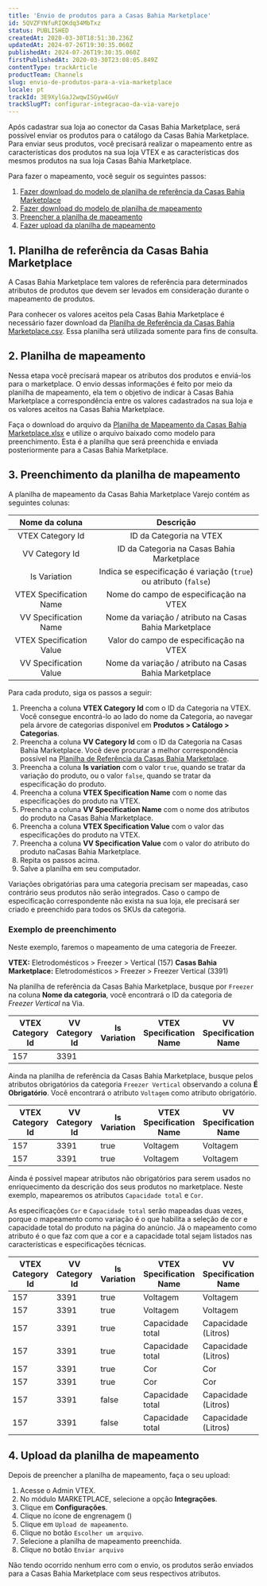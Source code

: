 ```yaml
---
title: 'Envio de produtos para a Casas Bahia Marketplace'
id: 5QVZFYNfuRIQKdq34MbTxz
status: PUBLISHED
createdAt: 2020-03-30T18:51:30.236Z
updatedAt: 2024-07-26T19:30:35.060Z
publishedAt: 2024-07-26T19:30:35.060Z
firstPublishedAt: 2020-03-30T23:08:05.849Z
contentType: trackArticle
productTeam: Channels
slug: envio-de-produtos-para-a-via-marketplace
locale: pt
trackId: 3E9XylGaJ2wqwISGyw4GuY
trackSlugPT: configurar-integracao-da-via-varejo
---
```


Após cadastrar sua loja ao conector da Casas Bahia Marketplace, será possível enviar os produtos para o catálogo da Casas Bahia Marketplace. Para enviar seus produtos, você precisará realizar o mapeamento entre as características dos produtos na sua loja VTEX e as características dos mesmos produtos na sua loja Casas Bahia Marketplace. 

Para fazer o mapeamento, você seguir os seguintes passos:

1. [Fazer download do modelo de planilha de referência da Casas Bahia Marketplace](#1-planilha-de-referencia-da-casas-bahia-marketplace)
2. [Fazer download do modelo de planilha de mapeamento](#2-planilha-de-mapeamento)
3. [Preencher a planilha de mapeamento](#3-preenchimento-da-planilha-de-mapeamento)
4. [Fazer upload da planilha de mapeamento](#4-upload-da-planilha-de-mapeamento)

## 1. Planilha de referência da Casas Bahia Marketplace

A Casas Bahia Marketplace tem valores de referência para determinados atributos de produtos que devem ser levados em consideração durante o mapeamento de produtos. 

Para conhecer os valores aceitos pela Casas Bahia Marketplace é necessário fazer download da [Planilha de Referência da Casas Bahia Marketplace.csv](https://s3.amazonaws.com/vtex-channels/viavarejointegration/categories/viavarejo-categories.csv). Essa planilha será utilizada somente para fins de consulta.

## 2. Planilha de mapeamento

Nessa etapa você precisará mapear os atributos dos produtos e enviá-los para o marketplace. O envio dessas informações é feito por meio da planilha de mapeamento, ela tem o objetivo de indicar à Casas Bahia Marketplace a correspondência entre os valores cadastrados na sua loja e os valores aceitos na Casas Bahia Marketplace.

Faça o download do arquivo da [Planilha de Mapeamento da Casas Bahia Marketplace.xlsx](https://vtex-channels.s3.amazonaws.com/viavarejointegration/categories/vvj_map.xlsx) e utilize o arquivo baixado como modelo para preenchimento. Esta é a planilha que será preenchida e enviada posteriormente para a Casas Bahia Marketplace.

## 3. Preenchimento da planilha de mapeamento

A planilha de mapeamento da Casas Bahia Marketplace Varejo contém as seguintes colunas:

| Nome da coluna | Descrição  |
| :-------:| :--------:|
| VTEX Category Id| ID da Categoria na VTEX |
| VV Category Id | ID da Categoria na Casas Bahia Marketplace  |
| Is Variation | Indica se especificação é variação (`true`) ou atributo (`false`) |
| VTEX Specification Name  | Nome do campo de especificação na VTEX |
| VV Specification Name  | Nome da variação / atributo na Casas Bahia Marketplace  |
| VTEX Specification Value | Valor do campo de especificação na VTEX |
| VV Specification Value | Nome da variação / atributo na Casas Bahia Marketplace |

Para cada produto, siga os passos a seguir: 

1. Preencha a coluna **VTEX Category Id** com o ID da Categoria na VTEX. Você consegue encontrá-lo ao lado do nome da Categoria, ao navegar pela árvore de categorias disponível em **Produtos > Catálogo > Categorias**.
2. Preencha a coluna **VV Category Id** com o ID da Categoria na Casas Bahia Marketplace. Você deve procurar a melhor correspondência possível na [Planilha de Referência da Casas Bahia Marketplace](#1-planilha-de-referencia-da-casas-bahia-marketplace).
3. Preencha a coluna **Is variation** com o valor `true`, quando se tratar da variação do produto, ou o valor `false`, quando se tratar da especificação do produto.
4. Preencha a coluna **VTEX Specification Name** com o nome das especificações do produto na VTEX.
5. Preencha a coluna **VV Specification Name** com o nome dos atributos do produto na Casas Bahia Marketplace.
6. Preencha a coluna **VTEX Specification Value** com o valor das especificações do produto na VTEX.
7. Preencha a coluna **VV Specification Value** com o valor do atributo do produto naCasas Bahia Marketplace.
8. Repita os passos acima.
9. Salve a planilha em seu computador.

<div class="alert alert-warning" role="alert">Variações obrigatórias para uma categoria precisam ser mapeadas, caso contrário seus produtos não serão integrados. Caso o campo de especificação correspondente não exista na sua loja, ele precisará ser criado e preenchido para todos os SKUs da categoria.</div>

### Exemplo de preenchimento

Neste exemplo, faremos o mapeamento de uma categoria de Freezer.

**VTEX:** Eletrodomésticos > Freezer > Vertical (157)
**Casas Bahia Marketplace:** Eletrodomésticos > Freezer > Freezer Vertical (3391)

Na planilha de referência da Casas Bahia Marketplace, busque por `Freezer` na coluna **Nome da categoria**, você encontrará o ID da categoria de *Freezer Vertical* na Via.

| VTEX Category Id | VV Category Id | Is Variation | VTEX Specification Name | VV Specification Name | VTEX Specification Value | VV Specification Value |
| ---- | ---- | ----| -----| ----|----|----|
| 157 | 3391 |    |    |     |     |     |

Ainda na planilha de referência da Casas Bahia Marketplace, busque pelos atributos obrigatórios da categoria `Freezer Vertical` observando a coluna **É Obrigatório**. Você encontrará o atributo `Voltagem` como atributo obrigatório. 

| VTEX Category Id | VV Category Id | Is Variation | VTEX Specification Name | VV Specification Name | VTEX Specification Value | VV Specification Value |
| ---- | ----- | ----- | ----- | ---- | ---- | ---- |
| 157| 3391 | true | Voltagem | Voltagem | 127 volts | 110V |
| 157 | 3391 | true | Voltagem | Voltagem | 220 volts | 220V |

Ainda é possível mapear atributos não obrigatórios para serem usados no enriquecimento da descrição dos seus produtos no marketplace. Neste exemplo, mapearemos os atributos `Capacidade total` e `Cor`.

As especificações `Cor` e `Capacidade total` serão mapeadas duas vezes, porque o mapeamento como variação é o que habilita a seleção de cor e capacidade total do produto na página do anúncio. Já o mapeamento como atributo é o que faz com que a cor e a capacidade total sejam listados nas características e especificações técnicas.

| VTEX Category Id | VV Category Id | Is Variation | VTEX Specification Name | VV Specification Name | VTEX Specification Value | VV Specification Value |
| ----- | ----- | ----- | -----| ---- | ----- | ----- |
| 157| 3391 | true | Voltagem | Voltagem | 127 volts | 110V |
| 157 | 3391 | true | Voltagem | Voltagem | 220 volts | 220V |
| 157| 3391 | true | Capacidade total | Capacidade (Litros)| 246l | 246L |
| 157 | 3391 | true | Capacidade total | Capacidade (Litros) | 565l | 565L |
| 157 | 3391 | true | Cor | Cor | Branco | Branco |
| 157 | 3391 | true | Cor | Cor | Branco | Branco |
| 157 | 3391 | false | Capacidade total | Capacidade (Litros)| 246l | 246L |
| 157 | 3391 | false | Capacidade total | Capacidade (Litros)| 565l | 565L |

## 4. Upload da planilha de mapeamento

Depois de preencher a planilha de mapeamento, faça o seu upload:

1. Acesse o Admin VTEX.
2. No módulo MARKETPLACE, selecione a opção **Integrações**.
3. Clique em **Configurações**.
4. Clique no ícone de engrenagem (<i class="fas fa-cog"></i>)
5. Clique em `Upload de mapeamento`.
6. Clique no botão `Escolher um arquivo`.
7. Selecione a planilha de mapeamento preenchida.
8. Clique no botão `Enviar arquivo`

Não tendo ocorrido nenhum erro com o envio, os produtos serão enviados para a Casas Bahia Marketplace com seus respectivos atributos.
